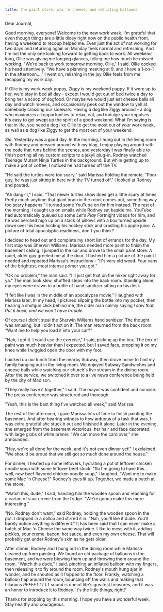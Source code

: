 ```yaml
---
title: the paint store, mac 'n cheese, and deflating balloons
---
```


Dear Journal,

Good morning, everyone!  Welcome to the new work week.  I'm grateful
that even though things are a little dicey right now on the public
health front, having a weekend to recoup helped me.  Even just the act
of not working for two days and returning again on Monday feels normal
and refreshing.  And I'm not the only one looking forward to getting
back to work.  All weekend long, Ollie was giving me longing glances,
telling me how much he missed working.  "We're back to work tomorrow
morning, Ollie," I said.  Ollie cocked his head attentively.  "We have
a planning meeting at 9, and I have a 1-on-1 in the afternoon...," I
went on, relishing in the joy Ollie feels from me recapping my work
day.

If Ollie is my work week puppy, Ziggy is my weekend puppy.  If it were
up to her, we'd stay in bed all day - except I would get out of bed
twice a day to bring her a scoop of dogfood.  Or maybe we would just
eat cheese balls all day and watch movies, and occasionally peek out
the window to yell at somebody crossing our sidewalk.  Having a dog
like Ziggy around - a dog who maximizes all opportunities to relax,
eat, and indulge your impulses - it's easy to get swept up the spirit
of a good weekend.  What I'm saying is that in life, you need a dog
like Ollie to get the most out of your work week, as well as a dog
like Ziggy to get the most out of your weekend.

_Sip_.  Yesterday was a good day.  In the morning, I hung out in the
living room with Rodney and messed around with my blog.  I enjoy
playing around with the code that runs behind the scenes, and
yesterday I was finally able to finish porting all my custom scripts
to a jekyll plug-in.  Rodney watched Teenage Mutant Ninja Turtles in
the background.  But while getting up to make a pot of coffee, I
noticed he had turned off the TV.

"He said the turtles were too scary," said Marissa holding the remote.
"Poor guy, he was just sitting in here with the TV turned off."  I
looked at Rodney and pouted.

"Ah dang-it," I said.  "That newer turtles show does get a little
scary at times.  Pretty much anytime that giant brain in the robot
comes out, something way too scary happens."  I turned some YouTube on
for him instead.  The rest of the morning, I caught up on emails while
Rodney sat beside me.  YouTube had automatically queued up some _Let's
Play_ Fortnight videos for him, and he was perched high up on a stack
of pillows with a box turned upside down over his head holding his
hockey stick and cradling his apple juice.  A picture of total
apocalyptic readiness, don't you think?

I decided to head out and complete my short list of errands for the
day.  My first stop was Sherwin Williams.  Marissa needed more paint
to finish the basement ceiling.  I jumped in the car and drove to the
small paint store.  A quiet, older guy greeted me at the door.  I
flashed him a picture of the paint I needed and repeated Marissa's
instructions - "It's very old wood.  Four cans of the brightest, most
intense primer you got."

"OK no problem," the man said.  "I'll just get that on the mixer right
away for ya."  The man took slow, shuffled steps into the back room.
Standing alone, my eyes were drawn to a bottle of hand sanitizer
sitting on his desk.

"I felt like I was in the middle of an apocalypse movie," I laughed
with Marissa later.  In my head, I pictured slipping the bottle into
my pocket, then hearing a shotgun click behind me, the older man
calmly saying _I saw that.  Put it back, and we won't have trouble_.

Of course I didn't steal the Sherwin Williams hand sanitizer.  The
thought was amusing, but I didn't act on it.  The man returned from
the back room.  "Want me to help you load it into your car?"

"Nah, I got it.  I could use the exercise," I said, picking up the
box.  The box of paint was much heavier than I expected, but I saved
face, propping it on my knee while I wiggled open the door with my
foot.

I picked up our lunch from the nearby Subway, then drove home to find
my family hanging out in the living room.  We enjoyed Subway
Sandwiches and cheese balls while watching our church's live stream in
the dining room.  After the service, we switched it over to a live
news conference being held by the city of Madison.

"They really have it together," I said.  The mayor was confident and
concise.  The press conference was structured and thorough.

"Yeah, this is the best thing I've watched all week," said Marissa.

The rest of the afternoon, I gave Marissa lots of time to finish
painting the basement.  And after bearing witness to how arduous of a
task that was, I was extra grateful she stuck it out and finished it
alone.  Later in the evening, she emerged from the basement
victorious, her hair and face decorated with large globs of white
primer.  "We can move the card over," she announced.

"Hey, we're all done for the week, and it's not even dinner yet!" I
exclaimed.  "We should be proud that we still got so much done around
the house."

For dinner, I heated up some leftovers, hydrating a pot of leftover
chicken noodle soup with some leftover beef stock.  "So I'm going to
have this... well, now beef flavored chicken noodle soup," I laughed.
"Want me to make some Mac 'n Cheese?"  Rodney's eyes lit up.
Together, we made a batch at the stove.

"Watch this, dude," I said, handing him the wooden spoon and reaching
for a carton of sour creme from the fridge.  "We're gonna make this
more interesting."

"No.  Rodney don't want," said Rodney, holding the wooden spoon in the
pot.  I dropped in a dollop and stirred it in.  "Nah, you'll like it
dude.  You'll barely notice anything is different."  It has been said
that I can never make a batch of Mac 'n Cheese the same way twice.  I
like to mess with it, adding pickles, sour creme, bacon, hot sauce,
and even my own cheese.  That will probably get under Rodney's skin as
he gets older.

After dinner, Rodney and I hung out in the dining room while Marissa
cleaned up from painting.  We found an old package of balloons in the
basement, and we were blowing them up and throwing them around the
room.  "Watch this dude," I said, pinching an inflated balloon with my
fingers, then releasing it to fly around the room.  Rodney's mouth
hung ajar in wonder, and he shouted as it flopped to the floor.
Frankly, watching a balloon flap around the room, bouncing off the
walls and making that hilarious _PFFFFTTTTT_ sound is one of life's
greatest treasures, and it was an honor to introduce it to Rodney.
It's the little things, right?

Thanks for stopping by this morning.  I hope you have a wonderful
week.  Stay healthy and courageous.
